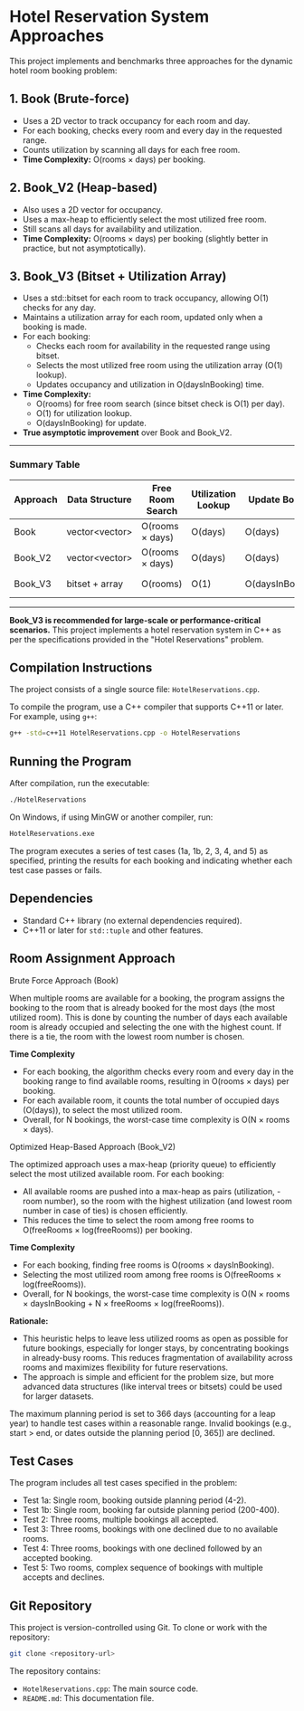 # Hotel Reservation System Approaches

This project implements and benchmarks three approaches for the dynamic hotel room booking problem:

## 1. Book (Brute-force)
- Uses a 2D vector<bool> to track occupancy for each room and day.
- For each booking, checks every room and every day in the requested range.
- Counts utilization by scanning all days for each free room.
- **Time Complexity:** O(rooms × days) per booking.

## 2. Book_V2 (Heap-based)
- Also uses a 2D vector<bool> for occupancy.
- Uses a max-heap to efficiently select the most utilized free room.
- Still scans all days for availability and utilization.
- **Time Complexity:** O(rooms × days) per booking (slightly better in practice, but not asymptotically).

## 3. Book_V3 (Bitset + Utilization Array)
- Uses a std::bitset for each room to track occupancy, allowing O(1) checks for any day.
- Maintains a utilization array for each room, updated only when a booking is made.
- For each booking:
  - Checks each room for availability in the requested range using bitset.
  - Selects the most utilized free room using the utilization array (O(1) lookup).
  - Updates occupancy and utilization in O(daysInBooking) time.
- **Time Complexity:**
  - O(rooms) for free room search (since bitset check is O(1) per day).
  - O(1) for utilization lookup.
  - O(daysInBooking) for update.
- **True asymptotic improvement** over Book and Book_V2.

---

### Summary Table

| Approach   | Data Structure         | Free Room Search | Utilization Lookup | Update Booking      | Overall Complexity         |
|------------|-----------------------|------------------|--------------------|---------------------|---------------------------|
| Book       | vector<vector<bool>>  | O(rooms × days)  | O(days)            | O(days)             | O(rooms × days)           |
| Book_V2    | vector<vector<bool>>  | O(rooms × days)  | O(days)            | O(days)             | O(rooms × days)           |
| Book_V3    | bitset + array        | O(rooms)         | O(1)               | O(daysInBooking)    | O(rooms + daysInBooking)  |

---

**Book_V3 is recommended for large-scale or performance-critical scenarios.**
 This project implements a hotel reservation system in C++ as per the specifications provided in the "Hotel Reservations" problem.

 ## Compilation Instructions

 The project consists of a single source file: `HotelReservations.cpp`.

 To compile the program, use a C++ compiler that supports C++11 or later. For example, using `g++`:

 ```bash
 g++ -std=c++11 HotelReservations.cpp -o HotelReservations
 ```

 ## Running the Program

 After compilation, run the executable:

 ```bash
 ./HotelReservations
 ```

 On Windows, if using MinGW or another compiler, run:

 ```bash
 HotelReservations.exe
 ```

 The program executes a series of test cases (1a, 1b, 2, 3, 4, and 5) as specified, printing the results for each booking and indicating whether each test case passes or fails.

 ## Dependencies

 - Standard C++ library (no external dependencies required).
 - C++11 or later for `std::tuple` and other features.


## Room Assignment Approach


Brute Force Approach (Book)

When multiple rooms are available for a booking, the program assigns the booking to the room that is already booked for the most days (the most utilized room). This is done by counting the number of days each available room is already occupied and selecting the one with the highest count. If there is a tie, the room with the lowest room number is chosen.

**Time Complexity**
- For each booking, the algorithm checks every room and every day in the booking range to find available rooms, resulting in O(rooms × days) per booking.
- For each available room, it counts the total number of occupied days (O(days)), to select the most utilized room.
- Overall, for N bookings, the worst-case time complexity is O(N × rooms × days).

Optimized Heap-Based Approach (Book_V2)

The optimized approach uses a max-heap (priority queue) to efficiently select the most utilized available room. For each booking:

- All available rooms are pushed into a max-heap as pairs (utilization, -room number), so the room with the highest utilization (and lowest room number in case of ties) is chosen efficiently.
- This reduces the time to select the room among free rooms to O(freeRooms × log(freeRooms)) per booking.

**Time Complexity**
- For each booking, finding free rooms is O(rooms × daysInBooking).
- Selecting the most utilized room among free rooms is O(freeRooms × log(freeRooms)).
- Overall, for N bookings, the worst-case time complexity is O(N × rooms × daysInBooking + N × freeRooms × log(freeRooms)).

**Rationale:**
- This heuristic helps to leave less utilized rooms as open as possible for future bookings, especially for longer stays, by concentrating bookings in already-busy rooms. This reduces fragmentation of availability across rooms and maximizes flexibility for future reservations.
- The approach is simple and efficient for the problem size, but more advanced data structures (like interval trees or bitsets) could be used for larger datasets.

The maximum planning period is set to 366 days (accounting for a leap year) to handle test cases within a reasonable range. Invalid bookings (e.g., start > end, or dates outside the planning period [0, 365]) are declined.

 ## Test Cases

 The program includes all test cases specified in the problem:
 - Test 1a: Single room, booking outside planning period (4-2).
 - Test 1b: Single room, booking far outside planning period (200-400).
 - Test 2: Three rooms, multiple bookings all accepted.
 - Test 3: Three rooms, bookings with one declined due to no available rooms.
 - Test 4: Three rooms, bookings with one declined followed by an accepted booking.
 - Test 5: Two rooms, complex sequence of bookings with multiple accepts and declines.

 ## Git Repository

 This project is version-controlled using Git. To clone or work with the repository:

 ```bash
 git clone <repository-url>
 ```

 The repository contains:
 - `HotelReservations.cpp`: The main source code.
 - `README.md`: This documentation file.